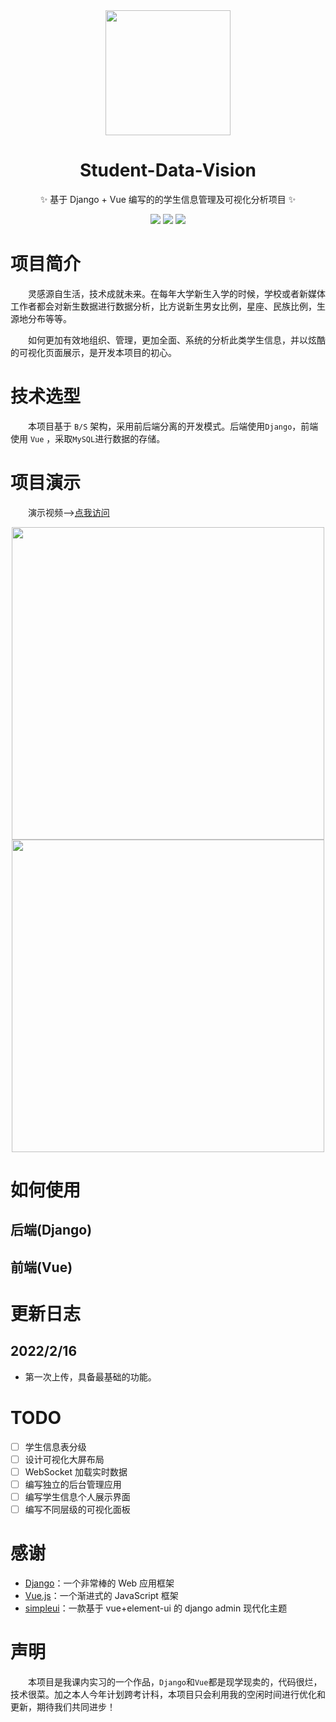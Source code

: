 <div align="center">
<img width="200px" src="https://cdn.jsdelivr.net/gh/sun0225SUN/Student-Data-Vision/assets/logo.png"/>

</div>

<h1 align="center">Student-Data-Vision</h1>

<p align="center">✨ 基于 Django + Vue 编写的的学生信息管理及可视化分析项目 ✨</p>

<p align="center">
<a href="https://github.com/sun0225SUN/Student-Data-Vision/blob/main/LICENSE">
<img src="https://img.shields.io/github/license/sun0225SUN/Student-Data-Vision"></a>
<a href="https://github.com/sun0225SUN/Student-Data-Vision"><img src="https://img.shields.io/github/stars/sun0225SUN/Student-Data-Vision?style=social"></a>
<a href="https://github.com/sun0225SUN/Student-Data-Vision"><img src="https://img.shields.io/github/forks/sun0225SUN/Student-Data-Vision?style=social"></a>
</p>

# 项目简介

&emsp;&emsp;灵感源自生活，技术成就未来。在每年大学新生入学的时候，学校或者新媒体工作者都会对新生数据进行数据分析，比方说新生男女比例，星座、民族比例，生源地分布等等。

&emsp;&emsp;如何更加有效地组织、管理，更加全面、系统的分析此类学生信息，并以炫酷的可视化页面展示，是开发本项目的初心。

# 技术选型

&emsp;&emsp;本项目基于 `B/S` 架构，采用前后端分离的开发模式。后端使用`Django`，前端使用 `Vue` ，采取`MySQL`进行数据的存储。

# 项目演示

&emsp;&emsp;演示视频——>[点我访问](https://www.bilibili.com/video/BV15L4y1E7xY)
<div align="center">
<img width="500px" src="https://cdn.jsdelivr.net/gh/sun0225SUN/Student-Data-Vision/assets/01.jpg"/>
<img  width="500px" src="https://cdn.jsdelivr.net/gh/sun0225SUN/Student-Data-Vision/assets/02.jpg"/>
</div>


# 如何使用

## 后端(Django)

## 前端(Vue)


# 更新日志

## 2022/2/16

- 第一次上传，具备最基础的功能。

# TODO

- [ ] 学生信息表分级
- [ ] 设计可视化大屏布局
- [ ] WebSocket 加载实时数据
- [ ] 编写独立的后台管理应用
- [ ] 编写学生信息个人展示界面
- [ ] 编写不同层级的可视化面板

# 感谢

- [Django](https://github.com/django/django)：一个非常棒的 Web 应用框架
- [Vue.js](https://vuejs.org/)：一个渐进式的 JavaScript 框架
- [simpleui](https://github.com/newpanjing/simpleui)：一款基于 vue+element-ui 的 django admin 现代化主题

# 声明

&emsp;&emsp;本项目是我课内实习的一个作品，`Django`和`Vue`都是现学现卖的，代码很烂，技术很菜。加之本人今年计划跨考计科，本项目只会利用我的空闲时间进行优化和更新，期待我们共同进步！
